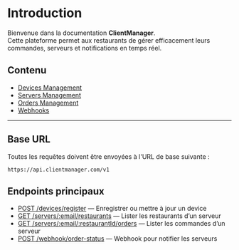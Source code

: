 # Introduction

Bienvenue dans la documentation **ClientManager**.  
Cette plateforme permet aux restaurants de gérer efficacement leurs commandes, serveurs et notifications en temps réel.

## Contenu

- [Devices Management](./devices)
- [Servers Management](./servers)
- [Orders Management](./orders)
- [Webhooks](./webhooks)
---

## Base URL
Toutes les requêtes doivent être envoyées à l'URL de base suivante :

```
https://api.clientmanager.com/v1
```

## Endpoints principaux

- [POST /devices/register](./devices.md) — Enregistrer ou mettre à jour un device  
- [GET /servers/:email/restaurants](./servers.md) — Lister les restaurants d’un serveur  
- [GET /servers/:email/:restaurantId/orders](./orders.md) — Lister les commandes d’un serveur  
- [POST /webhook/order-status](./webhooks.md) — Webhook pour notifier les serveurs
